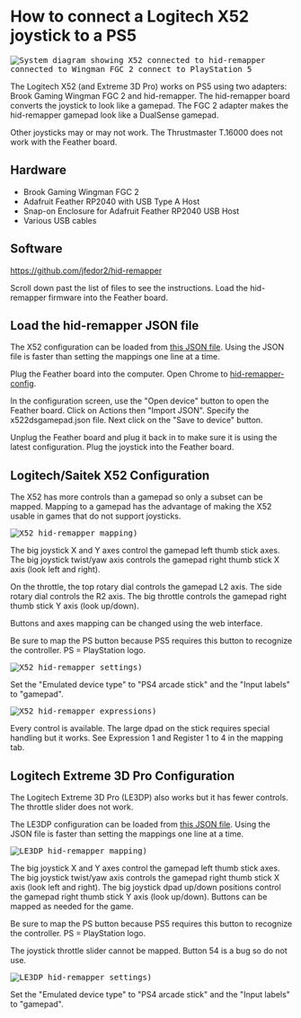 # How to connect a Logitech X52 joystick to a PS5

<kbd><img src="./images/block_diag.svg" alt="System diagram showing X52 connected to hid-remapper connected to Wingman FGC 2 connect to PlayStation 5"></kbd>

The Logitech X52 (and Extreme 3D Pro) works on PS5 using two adapters: Brook
Gaming Wingman FGC 2 and hid-remapper. The hid-remapper board converts the
joystick to look like a gamepad.  The FGC 2 adapter makes the hid-remapper
gamepad look like a DualSense gamepad.

Other joysticks may or may not work. The Thrustmaster T.16000 does not work
with the Feather board.

## Hardware

* Brook Gaming Wingman FGC 2
* Adafruit Feather RP2040 with USB Type A Host
* Snap-on Enclosure for Adafruit Feather RP2040 USB Host
* Various USB cables

## Software

https://github.com/jfedor2/hid-remapper

Scroll down past the list of files to see the instructions. Load the
hid-remapper firmware into the Feather board.

## Load the hid-remapper JSON file

The X52 configuration can be loaded from [this JSON file](./x522dsgamepad.json).
Using the JSON file is faster than setting the mappings one line at a time.

Plug the Feather board into the computer. Open Chrome to
[hid-remapper-config](https://www.jfedor.org/hid-remapper-config/).

In the configuration screen, use the "Open device" button to open the Feather
board. Click on Actions then "Import JSON". Specify the x522dsgamepad.json
file. Next click on the "Save to device" button.

Unplug the Feather board and plug it back in to make sure it is using the
latest configuration. Plug the joystick into the Feather board.

## Logitech/Saitek X52 Configuration

The X52 has more controls than a gamepad so only a subset can be mapped.
Mapping to a gamepad has the advantage of making the X52 usable in games
that do not support joysticks.

<kbd><img src="./images/x52_mapping.jpg" alt="X52 hid-remapper mapping">)</kbd>

The big joystick X and Y axes control the gamepad left thumb stick axes. The
big joystick twist/yaw axis controls the gamepad right thumb stick X axis (look
left and right).

On the throttle, the top rotary dial controls the gamepad L2 axis. The side
rotary dial controls the R2 axis. The big throttle controls the gamepad right thumb stick Y axis
(look up/down).

Buttons and axes mapping can be changed using the web interface.

Be sure to map the PS button because PS5 requires this button to recognize the
controller. PS = PlayStation logo.

<kbd><img src="./images/x52_settings.jpg" alt="X52 hid-remapper settings">)</kbd>

Set the "Emulated device type" to "PS4 arcade stick" and the "Input labels" to
"gamepad".

<kbd><img src="./images/x52_expressions.jpg" alt="X52 hid-remapper expressions">)</kbd>

Every control is available. The large dpad on the stick requires special
handling but it works. See Expression 1 and Register 1 to 4 in the mapping tab.

## Logitech Extreme 3D Pro Configuration

The Logitech Extreme 3D Pro (LE3DP) also works but it has fewer controls. The
throttle slider does not work.

The LE3DP configuration can be loaded from [this JSON
file](./le3dp2dsgamepad.json).  Using the JSON file is faster than setting the
mappings one line at a time.

<kbd><img src="./images/le3dp_mapping.jpg" alt="LE3DP hid-remapper mapping">)</kbd>

The big joystick X and Y axes control the gamepad left thumb stick axes. The
big joystick twist/yaw axis controls the gamepad right thumb stick X axis (look
left and right). The big joystick dpad up/down positions control the gamepad
right thumb stick Y axis (look up/down). Buttons can be mapped as needed for
the game.

Be sure to map the PS button because PS5 requires this button to recognize the
controller. PS = PlayStation logo.

The joystick throttle slider cannot be mapped. Button 54 is a bug so do not
use.

<kbd><img src="./images/le3dp_settings.jpg" alt="LE3DP hid-remapper settings">)</kbd>

Set the "Emulated device type" to "PS4 arcade stick" and the "Input labels" to
"gamepad".
